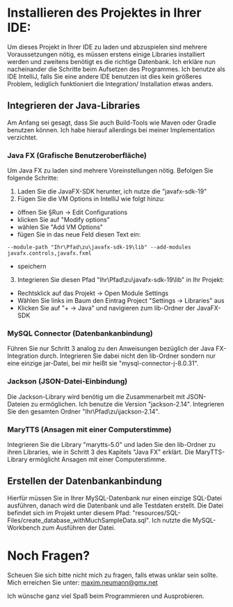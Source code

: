 # Installieren des Projektes in Ihrer IDE:

Um dieses Projekt in Ihrer IDE zu laden und abzuspielen sind mehrere Voraussetzungen nötig, es müssen erstens einige Libraries installiert werden und zweitens benötigt es die richtige Datenbank. Ich erkläre nun nacheinander die Schritte beim Aufsetzen des Programmes.
Ich benutze als IDE IntelliJ, falls Sie eine andere IDE benutzen ist dies kein größeres Problem, lediglich funktioniert die Integration/ Installation etwas anders.

## Integrieren der Java-Libraries

Am Anfang sei gesagt, dass Sie auch Build-Tools wie Maven oder Gradle benutzen können. Ich habe hierauf allerdings bei meiner Implementation verzichtet.

### Java FX (Grafische Benutzeroberfläche)

Um Java FX zu laden sind mehrere Voreinstellungen nötig. Befolgen Sie folgende Schritte:
1. Laden Sie die JavaFX-SDK herunter, ich nutze die "javafx-sdk-19"
2. Fügen Sie die VM Options in IntelliJ wie folgt hinzu:
- öffnen Sie §Run -> Edit Configurations
- klicken Sie auf "Modify options"
- wählen Sie "Add VM Options"
- fügen Sie in das neue Feld diesen Text ein:
```
--module-path "Ihr\Pfad\zu\javafx-sdk-19\lib" --add-modules javafx.controls,javafx.fxml
```
- speichern
3. Integrieren Sie diesen Pfad "Ihr\Pfad\zu\javafx-sdk-19\lib" in Ihr Projekt:
- Rechtsklick auf das Projekt -> Open Module Settings
- Wählen Sie links im Baum den Eintrag Project "Settings -> Libraries" aus
- Klicken Sie auf "+ -> Java" und navigieren zum lib-Ordner der JavaFX-SDK

### MySQL Connector (Datenbankanbindung)

Führen Sie nur Schritt 3 analog zu den Anweisungen bezüglich der Java FX-Integration durch.
Integrieren Sie dabei nicht den lib-Ordner sondern nur eine einzige jar-Datei, bei mir heißt sie "mysql-connector-j-8.0.31".

### Jackson (JSON-Datei-Einbindung)

Die Jackson-Library wird benötig um die Zusammenarbeit mit JSON-Dateien zu ermöglichen.
Ich benutze die Version "jackson-2.14". Integrieren Sie den gesamten Ordner "Ihr\Pfad\zu\jackson-2.14".

### MaryTTS (Ansagen mit einer Computerstimme)

Integrieren Sie die Library "marytts-5.0" und laden Sie den lib-Ordner zu ihren Libraries, wie in Schritt 3 des Kapitels "Java FX" erklärt.
Die MaryTTS-Library ermöglicht Ansagen mit einer Computerstimme.

## Erstellen der Datenbankanbindung

Hierfür müssen Sie in Ihrer MySQL-Datenbank nur einen einzige SQL-Datei ausführen, danach wird die Datenbank und alle Testdaten erstellt.
Die Datei befindet sich im Projekt unter diesem Pfad: "resources/SQL-Files/create_database_withMuchSampleData.sql".
Ich nutzte die MySQL-Workbench zum Ausführen der Datei.

# Noch Fragen?

Scheuen Sie sich bitte nicht mich zu fragen, falls etwas unklar sein sollte.
Mich erreichen Sie unter: maxim.neumann@gmx.net

Ich wünsche ganz viel Spaß beim Programmieren und Ausprobieren.